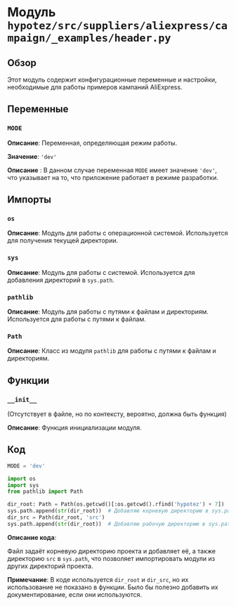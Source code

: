# Модуль `hypotez/src/suppliers/aliexpress/campaign/_examples/header.py`

## Обзор

Этот модуль содержит конфигурационные переменные и настройки, необходимые для работы примеров кампаний AliExpress.

## Переменные

### `MODE`

**Описание**: Переменная, определяющая режим работы.

**Значение**: `'dev'`

**Описание** : В данном случае переменная `MODE` имеет значение `'dev'`, что указывает на то, что приложение работает в режиме разработки.


## Импорты

### `os`

**Описание**: Модуль для работы с операционной системой. Используется для получения текущей директории.

### `sys`

**Описание**: Модуль для работы с системой. Используется для добавления директорий в `sys.path`.

### `pathlib`

**Описание**: Модуль для работы с путями к файлам и директориям. Используется для работы с путями к файлам.

### `Path`

**Описание**: Класс из модуля `pathlib` для работы с путями к файлам и директориям.

## Функции

### `__init__`
(Отсутствует в файле, но по контексту, вероятно, должна быть функция)

**Описание**: Функция инициализации модуля.


## Код

```python
MODE = 'dev'

import os
import sys
from pathlib import Path

dir_root: Path = Path(os.getcwd()[:os.getcwd().rfind('hypotez') + 7])  ## <- Корневая директория проекта
sys.path.append(str(dir_root))  # Добавляю корневую директорию в sys.path
dir_src = Path(dir_root, 'src')
sys.path.append(str(dir_root))  # Добавляю рабочую директорию в sys.path
```

**Описание кода**: 

Файл задаёт корневую директорию проекта и добавляет её, а также директорию `src` в `sys.path`, что позволяет импортировать модули из других директорий проекта.


**Примечание**:  В коде используется `dir_root` и `dir_src`, но их использование не показано в функции.  Было бы полезно добавить их документирование, если они используются.